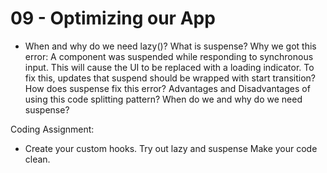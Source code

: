 # 09 - Optimizing our App
- When and why do we need lazy()?
  What is suspense?
  Why we got this error: A component was suspended while responding to synchronous input. This will cause the UI to be replaced with a loading indicator. To fix this, updates that suspend should be wrapped with start transition? How does suspense fix this error?
  Advantages and Disadvantages of using this code splitting pattern?
  When do we and why do we need suspense?

Coding Assignment:

- Create your custom hooks.
  Try out lazy and suspense
  Make your code clean.
